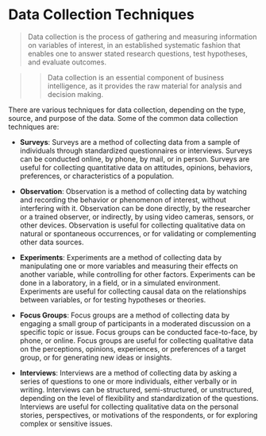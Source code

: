 # Data Collection Techniques

> Data collection is the process of gathering and measuring information on variables of interest, in an established systematic fashion that enables one to answer stated research questions, test hypotheses, and evaluate outcomes. 

>> Data collection is an essential component of business intelligence, as it provides the raw material for analysis and decision making.

There are various techniques for data collection, depending on the type, source, and purpose of the data. Some of the common data collection techniques are:

- **Surveys**: Surveys are a method of collecting data from a sample of individuals through standardized questionnaires or interviews. Surveys can be conducted online, by phone, by mail, or in person. Surveys are useful for collecting quantitative data on attitudes, opinions, behaviors, preferences, or characteristics of a population.

- **Observation**: Observation is a method of collecting data by watching and recording the behavior or phenomenon of interest, without interfering with it. Observation can be done directly, by the researcher or a trained observer, or indirectly, by using video cameras, sensors, or other devices. Observation is useful for collecting qualitative data on natural or spontaneous occurrences, or for validating or complementing other data sources.

- **Experiments**: Experiments are a method of collecting data by manipulating one or more variables and measuring their effects on another variable, while controlling for other factors. Experiments can be done in a laboratory, in a field, or in a simulated environment. Experiments are useful for collecting causal data on the relationships between variables, or for testing hypotheses or theories.

- **Focus Groups**: Focus groups are a method of collecting data by engaging a small group of participants in a moderated discussion on a specific topic or issue. Focus groups can be conducted face-to-face, by phone, or online. Focus groups are useful for collecting qualitative data on the perceptions, opinions, experiences, or preferences of a target group, or for generating new ideas or insights.

- **Interviews**: Interviews are a method of collecting data by asking a series of questions to one or more individuals, either verbally or in writing. Interviews can be structured, semi-structured, or unstructured, depending on the level of flexibility and standardization of the questions. Interviews are useful for collecting qualitative data on the personal stories, perspectives, or motivations of the respondents, or for exploring complex or sensitive issues.
